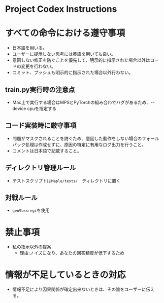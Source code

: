 # Project Codex Instructions

# すべての命令における遵守事項
- 日本語を用いる。
- ユーザーに提示しない思考には英語を用いても良い。
- 意図しない修正を防ぐことを優先して、明示的に指示された場合以外はコードの変更を行わない。
- コミット、プッシュも明示的に指示された場合以外行わない。

## train.py実行時の注意点
- Mac上で実行する場合はMPSとPyTorchの組み合わでバグがあるため、--device cpuを指定する

## コード実装時に厳守事項
- 問題がマスクされることを防ぐため、意図した動作をしない場合のフォールバック処理は作成せずに、原因の特定に有用なログ出力を行うこと。
- コメントは日本語で記載すること。

## ディレクトリ管理ルール
- テストスクリプトは`Maple/tests/`　ディレクトリに置く

## 対戦ルール
- `gen9bssregi`を使用

# 禁止事項
- 私の指示以外の提案
  - 理由:ノイズになり、あなたの回答精度が低下するため

# 情報が不足しているときの対応
- 情報不足により因果関係が確定出来ないときは、その旨をユーザーに伝える。